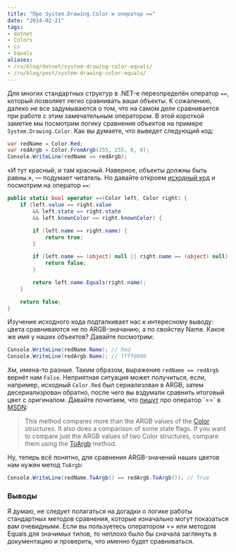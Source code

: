```yaml
---
title: "Про System.Drawing.Color и оператор =="
date: "2014-02-21"
tags:
- dotnet
- Colors
- cs
- Equals
aliases:
- /ru/blog/dotnet/system-drawing-color-equals/
- /ru/blog/post/system-drawing-color-equals/
---
```


Для многих стандартных структур в .NET-е переопределён оператор `==`, который позволяет легко сравнивать ваши объекты. К сожалению, далеко не все задумываются о том, что на самом деле сравнивается при работе с этим замечательным оператором. В этой короткой заметке мы посмотрим логику сравнения объектов на примере `System.Drawing.Color`. Как вы думаете, что выведет следующий код:

```cs
var redName = Color.Red;
var redArgb = Color.FromArgb(255, 255, 0, 0);
Console.WriteLine(redName == redArgb);
```

<!--more-->

«И тут красный, и там красный. Наверное, объекты должны быть равны.», — подумает читатель. Но давайте откроем [исходный код](http://www.dotnetframework.org/default.aspx/Net/Net/3@5@50727@3053/DEVDIV/depot/DevDiv/releases/whidbey/netfxsp/ndp/fx/src/CommonUI/System/Drawing/Color@cs/1/Color@cs) и посмотрим на оператор `==`:

```cs
public static bool operator ==(Color left, Color right) {
    if (left.value == right.value
        && left.state == right.state
        && left.knownColor == right.knownColor) {

        if (left.name == right.name) {
            return true;
        }

        if (left.name == (object) null || right.name == (object) null) {
            return false;
        }

        return left.name.Equals(right.name);
    }

    return false;
}
```

Изучение исходного кода подталкивает нас к интересному выводу: цвета сравниваются не по ARGB-значанию, а по свойству Name. Какое же имя у наших объектов? Давайте посмотрим:

```cs
Console.WriteLine(redName.Name); // Red
Console.WriteLine(redArgb.Name); // ffff0000
```

Хм, имена-то разные. Таким образом, выражение `redName == redArgb` вернёт нам `False`. Неприятная ситуация может получиться, если, например, исходный `Color.Red` был сериализован в ARGB, затем десериализрован обратно, после чего вы вздумали сравнить итоговый цвет с оригиналом. Давайте почитаем, что [пишут](http://msdn.microsoft.com/en-us/library/system.drawing.color.op_equality(v=vs.110).aspx) про оператор `==` в [MSDN](http://msdn.microsoft.com/en-us/library/system.drawing.color.op_equality(v=vs.110).aspx):

> This method compares more than the ARGB values of the	[Color](http://msdn.microsoft.com/en-us/library/system.drawing.color(v=vs.110).aspx) structures. It also does a comparison of some state flags. If you want to compare just the ARGB values of two Color structures, compare them using the [ToArgb](http://msdn.microsoft.com/en-us/library/system.drawing.color.toargb(v=vs.110).aspx) method.

Ну, теперь всё понятно, для сравнения ARGB-значений наших цветов нам нужен метод `ToArgb`:

```cs
Console.WriteLine(redName.ToArgb() == redArgb.ToArgb()); // True
```

### Выводы

Я думаю, не следует полагаться на догадки о логике работы стандартных методов сравнения, которые изначально могут показаться вам очевидными. Если вы пользуетесь оператором == или методом Equals для значимых типов, то неплохо было бы сначала заглянуть в документацию и проверить, что именно будет сравниваться.